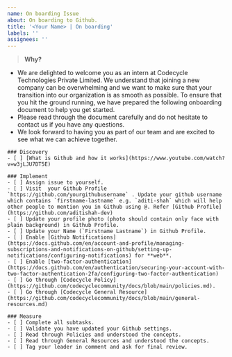 ```yaml
---
name: On boarding Issue
about: On boarding to Github.
title: '<Your Name> | On boarding'
labels: ''
assignees: ''
---
```


> **Why?**

- We are delighted to welcome you as an intern at Codecycle Technologies Private Limited. We understand that joining a new company can be overwhelming and we want to make sure that your transition into our organization is as smooth as possible. To ensure that you hit the ground running, we have prepared the following onboarding document to help you get started.
- Please read through the document carefully and do not hesitate to contact us if you have any questions.
- We look forward to having you as part of our team and are excited to see what we can achieve together.

```[tasklist]
### Discovery
- [ ] [What is Github and how it works](https://www.youtube.com/watch?v=w3jLJU7DT5E)
```

```[tasklist]
### Implement
- [ ] Assign issue to yourself.
- [ ] Visit  your Github Profile `https://github.com/yourgithubusername` . Update your github username which contains `firstname-lastname` e.g. `aditi-shah` which will help other people to mention you in Github using @. Refer [Github Profile](https://github.com/aditishah-dev)
- [ ] Update your profile photo (photo should contain only face with plain background) in Github Profile.
- [ ] Update your Name (`Firstname Lastname`) in Github Profile.
- [ ] Enable [Github Notifications](https://docs.github.com/en/account-and-profile/managing-subscriptions-and-notifications-on-github/setting-up-notifications/configuring-notifications) for **web**.
- [ ] Enable [two-factor-authentication](https://docs.github.com/en/authentication/securing-your-account-with-two-factor-authentication-2fa/configuring-two-factor-authentication)
- [ ] Go through [Codecycle Policy](https://github.com/codecyclecommunity/docs/blob/main/policies.md).
- [ ] Go through [Codecycle General Resource](https://github.com/codecyclecommunity/docs/blob/main/general-resources.md)
```

```[tasklist]
### Measure
- [ ] Complete all subtasks.
- [ ] Validate you have updated your Github settings.
- [ ] Read through Policies and understood the concepts.
- [ ] Read through General Resources and understood the concepts.
- [ ] Tag your leader in comment and ask for final review.
```
